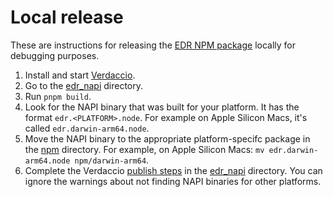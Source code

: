 # Local release

These are instructions for releasing the [EDR NPM package](../../crates/edr_napi/package.json) locally for debugging purposes.

1. Install and start [Verdaccio](./02_verdaccio.md).
2. Go to the [edr_napi](../../crates/edr_napi/) directory.
3. Run `pnpm build`.
4. Look for the NAPI binary that was built for your platform. It has the format `edr.<PLATFORM>.node`. For example on Apple Silicon Macs, it's called `edr.darwin-arm64.node`.
5. Move the NAPI binary to the appropriate platform-specifc package in the [npm](../../crates/edr_napi/npm) directory. For example, on Apple Silicon Macs: `mv edr.darwin-arm64.node npm/darwin-arm64`.
6. Complete the Verdaccio [publish steps](./02_verdaccio.md#usage) in the [edr_napi](../../crates/edr_napi/) directory. You can ignore the warnings about not finding NAPI binaries for other platforms.
